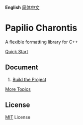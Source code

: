 **English** [简体中文](README.zh-CN.md)
# Papilio Charontis
A flexible formatting library for C++

[Quick Start](doc/en/quickstart.md)

## Document
1. [Build the Project](doc/en/build.md)

[More Topics](doc/en/contents.md)

## License
[MIT](LICENSE) License
